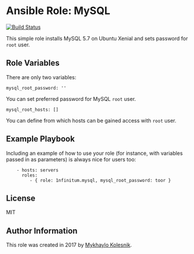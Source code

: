 Ansible Role: MySQL
=========
[![Build Status](https://travis-ci.org/1nfinitum/ansible-mysql.svg?branch=master)](https://travis-ci.org/1nfinitum/ansible-mysql)

This simple role installs MySQL 5.7 on Ubuntu Xenial and sets password for `root` user.

Role Variables
--------------

There are only two variables:
```
mysql_root_password: ''
```
You can set preferred password for MySQL `root` user.
```
mysql_root_hosts: []
```
You can define from which hosts can be gained access with `root` user.

Example Playbook
----------------

Including an example of how to use your role (for instance, with variables passed in as parameters) is always nice for users too:
```
    - hosts: servers
      roles:
         - { role: 1nfinitum.mysql, mysql_root_password: toor }
```
License
-------

MIT

Author Information
------------------

This role was created in 2017 by [Mykhaylo Kolesnik](http://github.com/1nfinitum).
